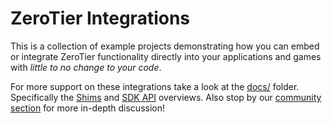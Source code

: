 ZeroTier Integrations
====

This is a collection of example projects demonstrating how you can embed or integrate ZeroTier functionality directly into your applications and games with *little to no change to your code*. 

For more support on these integrations take a look at the [docs/](../docs) folder. Specifically the [Shims](../docs/shims_zt_sdk.md) and [SDK API](../docs/zt_sdk.md) overviews. 
Also stop by our [community section](https://www.zerotier.com/community/) for more in-depth discussion!

